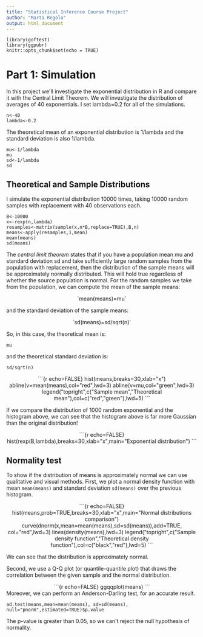 ```yaml
---
title: "Statistical Inference Course Project"
author: "Marta Regolo"
output: html_document
---
```


```{r setup, include=FALSE}
library(goftest)
library(ggpubr)
knitr::opts_chunk$set(echo = TRUE)
```

# Part 1: Simulation 

In this project we'll investigate the exponential distribution in R and compare it with the  Central Limit Theorem. We will investigate the distribution of averages of 40 exponentials. I set lambda=0.2 for all of the simulations.

```{r}
n<-40
lambda<-0.2
```

The theoretical mean of an exponential distribution is 1/lambda and the standard deviation is also 1/lambda.

```{r}
mu<-1/lambda
mu
sd<-1/lambda
sd
```

## Theoretical and Sample Distributions

I simulate the exponential distribution 10000 times, taking 10000 random samples with replacement with 40 observations each.

```{r}
B<-10000
x<-rexp(n,lambda)
resamples<-matrix(sample(x,n*B,replace=TRUE),B,n)
means<-apply(resamples,1,mean)
mean(means)
sd(means)
```

The *central limit theorem* states that if you have a population mean mu and standard deviation sd and take sufficiently large random samples from the population with replacement, then the distribution of the sample means will be approximately normally distributed. This will hold true regardless of whether the source population is normal. For the random samples we take from the population, we can compute the mean of the sample means: 

<div align="center">`mean(means)=mu`</div>

and the standard deviation of the sample means:

<div align="center">`sd(means)=sd/sqrt(n)`</div>

So, in this case, the theoretical mean is:

```{r echo=FALSE}
mu
```

and the theoretical standard deviation is:

```{r echo=FALSE}
sd/sqrt(n)
```

<div align="center">
```{r echo=FALSE}
hist(means,breaks=30,xlab="x")
abline(v=mean(means),col="red",lwd=3)
abline(v=mu,col="green",lwd=3)
legend("topright",c("Sample mean","Theoretical mean"),col=c("red","green"),lwd=5)
```
</div>

If we compare the distribution of 1000 random exponential and the histogram above, we can see that the histogram above is far more Gaussian than the original distribution!
<div align="center">
```{r echo=FALSE}
hist(rexp(B,lambda),breaks=30,xlab="x",main="Exponential distribution")
```
</div>

## Normality test

To show if the distribution of means is approximately normal we can use qualitative and visual methods. First, we plot a normal density function with mean `mean(means)` and standard deviation `sd(means)` over the previous histogram.

<div align="center">
```{r echo=FALSE}
hist(means,prob=TRUE,breaks=30,xlab="x",main="Normal distributions comparison")
curve(dnorm(x,mean=mean(means),sd=sd(means)),add=TRUE, col="red",lwd=3)
lines(density(means),lwd=3)
legend("topright",c("Sample density function","Theoretical density function"),col=c("black","red"),lwd=5)
```
</div>

We can see that the distribution is approximately normal. 

Second, we use a Q-Q plot (or quantile-quantile plot) that draws the correlation between the given sample and the normal distribution.

<div align="center">
```{r echo=FALSE}
ggqqplot(means)
```
</div>
Moreover, we can perform an Anderson-Darling test, for an accurate result.

```{r}
ad.test(means,mean=mean(means), sd=sd(means), null="pnorm",estimated=TRUE)$p.value
```

The p-value is greater than 0.05, so we can't reject the null hypothesis of normality.
